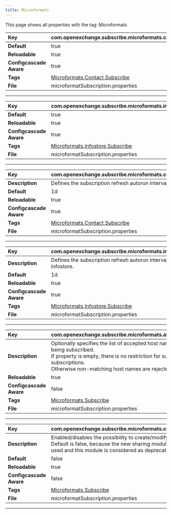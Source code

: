 ```yaml
---
title: Microformats
---
```


This page shows all properties with the tag: Microformats

| __Key__ | com.openexchange.subscribe.microformats.contacts.http |
|:----------------|:--------|
| __Default__ | true |
| __Reloadable__ | true |
| __Configcascade Aware__ | true |
| __Tags__ | <a href="https://documentation.open-xchange.com/latest/middleware/configuration/tags/Microformats.html">Microformats</a>,<a href="https://documentation.open-xchange.com/latest/middleware/configuration/tags/Contact.html">Contact</a>,<a href="https://documentation.open-xchange.com/latest/middleware/configuration/tags/Subscribe.html">Subscribe</a> |
| __File__ | microformatSubscription.properties |

---
| __Key__ | com.openexchange.subscribe.microformats.infostore.http |
|:----------------|:--------|
| __Default__ | true |
| __Reloadable__ | true |
| __Configcascade Aware__ | true |
| __Tags__ | <a href="https://documentation.open-xchange.com/latest/middleware/configuration/tags/Microformats.html">Microformats</a>,<a href="https://documentation.open-xchange.com/latest/middleware/configuration/tags/Infostore.html">Infostore</a>,<a href="https://documentation.open-xchange.com/latest/middleware/configuration/tags/Subscribe.html">Subscribe</a> |
| __File__ | microformatSubscription.properties |

---
| __Key__ | com.openexchange.subscribe.microformats.contacts.http.autorunInterval |
|:----------------|:--------|
| __Description__ | Defines the subscription refresh autorun interval for Microformats.<br> |
| __Default__ | 1d |
| __Reloadable__ | true |
| __Configcascade Aware__ | true |
| __Tags__ | <a href="https://documentation.open-xchange.com/latest/middleware/configuration/tags/Microformats.html">Microformats</a>,<a href="https://documentation.open-xchange.com/latest/middleware/configuration/tags/Contact.html">Contact</a>,<a href="https://documentation.open-xchange.com/latest/middleware/configuration/tags/Subscribe.html">Subscribe</a> |
| __File__ | microformatSubscription.properties |

---
| __Key__ | com.openexchange.subscribe.microformats.infostore.http.autorunInterval |
|:----------------|:--------|
| __Description__ | Defines the subscription refresh autorun interval for the microformats infostore.<br> |
| __Default__ | 1d |
| __Reloadable__ | true |
| __Configcascade Aware__ | true |
| __Tags__ | <a href="https://documentation.open-xchange.com/latest/middleware/configuration/tags/Microformats.html">Microformats</a>,<a href="https://documentation.open-xchange.com/latest/middleware/configuration/tags/Infostore.html">Infostore</a>,<a href="https://documentation.open-xchange.com/latest/middleware/configuration/tags/Subscribe.html">Subscribe</a> |
| __File__ | microformatSubscription.properties |

---
| __Key__ | com.openexchange.subscribe.microformats.allowedHosts |
|:----------------|:--------|
| __Description__ | Optionally specifies the list of accepted host names allowed being subscribed.<br>If property is empty, there is no restriction for such subscriptions.<br>Otherwise non-matching host names are rejected. <br> |
| __Reloadable__ | true |
| __Configcascade Aware__ | false |
| __Tags__ | <a href="https://documentation.open-xchange.com/latest/middleware/configuration/tags/Microformats.html">Microformats</a>,<a href="https://documentation.open-xchange.com/latest/middleware/configuration/tags/Subscribe.html">Subscribe</a> |
| __File__ | microformatSubscription.properties |

---
| __Key__ | com.openexchange.subscribe.microformats.createModifyEnabled |
|:----------------|:--------|
| __Description__ | Enabled/disables the possibility to create/modify subscriptions.<br>Default is false, because the new sharing module is supposed to be used and this module is considered as deprecated.<br> |
| __Default__ | false |
| __Reloadable__ | true |
| __Configcascade Aware__ | false |
| __Tags__ | <a href="https://documentation.open-xchange.com/latest/middleware/configuration/tags/Microformats.html">Microformats</a>,<a href="https://documentation.open-xchange.com/latest/middleware/configuration/tags/Subscribe.html">Subscribe</a> |
| __File__ | microformatSubscription.properties |

---
